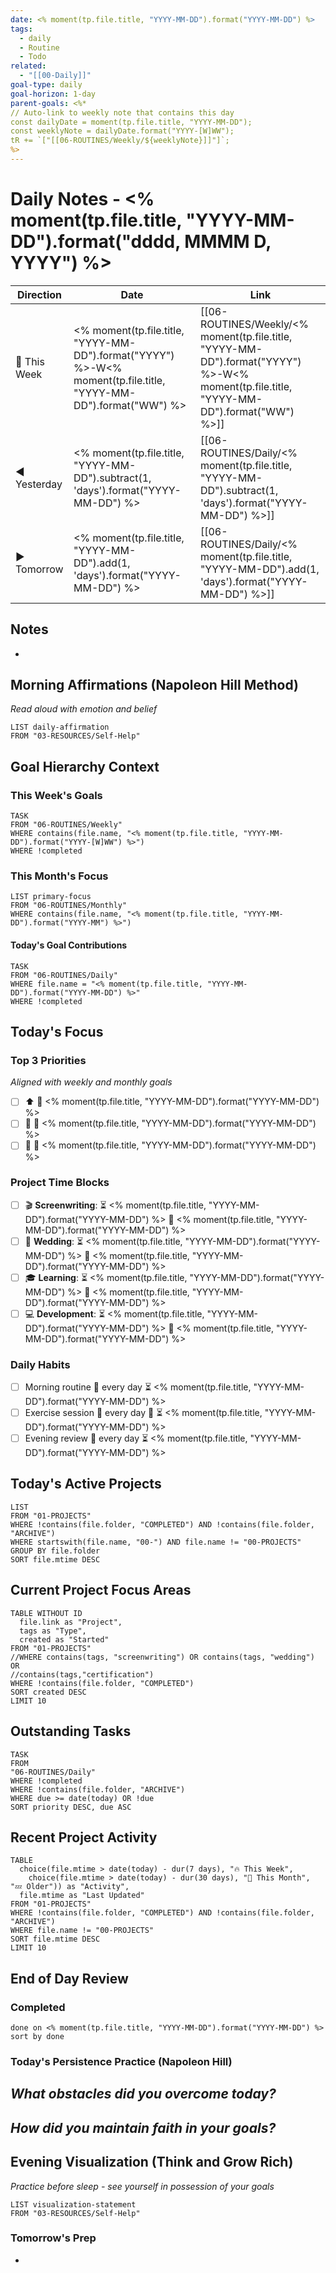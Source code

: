 ```yaml
---
date: <% moment(tp.file.title, "YYYY-MM-DD").format("YYYY-MM-DD") %>
tags:
  - daily
  - Routine
  - Todo
related:
  - "[[00-Daily]]"
goal-type: daily
goal-horizon: 1-day
parent-goals: <%*
// Auto-link to weekly note that contains this day
const dailyDate = moment(tp.file.title, "YYYY-MM-DD");
const weeklyNote = dailyDate.format("YYYY-[W]WW");
tR += `["[[06-ROUTINES/Weekly/${weeklyNote}]]"]`;
%>
---
```

# Daily Notes - <% moment(tp.file.title, "YYYY-MM-DD").format("dddd, MMMM D, YYYY") %>

| Direction    | Date                                                                                                             | Link                                                                                                                                    |
| ------------ | ---------------------------------------------------------------------------------------------------------------- | --------------------------------------------------------------------------------------------------------------------------------------- |
| 📅 This Week | <% moment(tp.file.title, "YYYY-MM-DD").format("YYYY") %>-W<% moment(tp.file.title, "YYYY-MM-DD").format("WW") %> | [[06-ROUTINES/Weekly/<% moment(tp.file.title, "YYYY-MM-DD").format("YYYY") %>-W<% moment(tp.file.title, "YYYY-MM-DD").format("WW") %>]] |
| ◀️ Yesterday | <% moment(tp.file.title, "YYYY-MM-DD").subtract(1, 'days').format("YYYY-MM-DD") %>                               | [[06-ROUTINES/Daily/<% moment(tp.file.title, "YYYY-MM-DD").subtract(1, 'days').format("YYYY-MM-DD") %>]]                                |
| ▶️ Tomorrow  | <% moment(tp.file.title, "YYYY-MM-DD").add(1, 'days').format("YYYY-MM-DD") %>                                    | [[06-ROUTINES/Daily/<% moment(tp.file.title, "YYYY-MM-DD").add(1, 'days').format("YYYY-MM-DD") %>]]                                     |
## Notes
- 

## Morning Affirmations (Napoleon Hill Method)
*Read aloud with emotion and belief*
```dataview
LIST daily-affirmation
FROM "03-RESOURCES/Self-Help"
```

## Goal Hierarchy Context
### This Week's Goals  
```dataview
TASK
FROM "06-ROUTINES/Weekly"
WHERE contains(file.name, "<% moment(tp.file.title, "YYYY-MM-DD").format("YYYY-[W]WW") %>")
WHERE !completed
```

### This Month's Focus
```dataview
LIST primary-focus
FROM "06-ROUTINES/Monthly"  
WHERE contains(file.name, "<% moment(tp.file.title, "YYYY-MM-DD").format("YYYY-MM") %>")
```

#### Today's Goal Contributions
```dataview
TASK
FROM "06-ROUTINES/Daily"
WHERE file.name = "<% moment(tp.file.title, "YYYY-MM-DD").format("YYYY-MM-DD") %>"
WHERE !completed
```

## Today's Focus
### Top 3 Priorities
*Aligned with weekly and monthly goals*
- [ ] ⬆️ 📅 <% moment(tp.file.title, "YYYY-MM-DD").format("YYYY-MM-DD") %>
- [ ] 🔼 📅 <% moment(tp.file.title, "YYYY-MM-DD").format("YYYY-MM-DD") %>
- [ ] 🔼 📅 <% moment(tp.file.title, "YYYY-MM-DD").format("YYYY-MM-DD") %> 

### Project Time Blocks
- [ ] 🎬 **Screenwriting**: ⏳ <% moment(tp.file.title, "YYYY-MM-DD").format("YYYY-MM-DD") %> 📅 <% moment(tp.file.title, "YYYY-MM-DD").format("YYYY-MM-DD") %>
- [ ] 💍 **Wedding**: ⏳ <% moment(tp.file.title, "YYYY-MM-DD").format("YYYY-MM-DD") %> 📅 <% moment(tp.file.title, "YYYY-MM-DD").format("YYYY-MM-DD") %>
- [ ] 🎓 **Learning**: ⏳ <% moment(tp.file.title, "YYYY-MM-DD").format("YYYY-MM-DD") %> 📅 <% moment(tp.file.title, "YYYY-MM-DD").format("YYYY-MM-DD") %>
- [ ] 💻 **Development**: ⏳ <% moment(tp.file.title, "YYYY-MM-DD").format("YYYY-MM-DD") %> 📅 <% moment(tp.file.title, "YYYY-MM-DD").format("YYYY-MM-DD") %> 

### Daily Habits
- [ ] Morning routine 🔁 every day ⏳ <% moment(tp.file.title, "YYYY-MM-DD").format("YYYY-MM-DD") %>
- [ ] Exercise session 🔁 every day 🔼 ⏳ <% moment(tp.file.title, "YYYY-MM-DD").format("YYYY-MM-DD") %>
- [ ] Evening review 🔁 every day ⏳ <% moment(tp.file.title, "YYYY-MM-DD").format("YYYY-MM-DD") %> 
## Today's Active Projects
```dataview
LIST
FROM "01-PROJECTS"
WHERE !contains(file.folder, "COMPLETED") AND !contains(file.folder, "ARCHIVE")
WHERE startswith(file.name, "00-") AND file.name != "00-PROJECTS"
GROUP BY file.folder
SORT file.mtime DESC
```

## Current Project Focus Areas
```dataview
TABLE WITHOUT ID
  file.link as "Project",
  tags as "Type",
  created as "Started"
FROM "01-PROJECTS"
//WHERE contains(tags, "screenwriting") OR contains(tags, "wedding") OR 
//contains(tags,"certification")
WHERE !contains(file.folder, "COMPLETED")
SORT created DESC
LIMIT 10
```

## Outstanding Tasks
```dataview
TASK
FROM 
"06-ROUTINES/Daily"
WHERE !completed
WHERE !contains(file.folder, "ARCHIVE")
WHERE due >= date(today) OR !due
SORT priority DESC, due ASC
```

## Recent Project Activity
```dataview
TABLE 
  choice(file.mtime > date(today) - dur(7 days), "🔥 This Week", 
    choice(file.mtime > date(today) - dur(30 days), "📅 This Month", "💤 Older")) as "Activity",
  file.mtime as "Last Updated"
FROM "01-PROJECTS"
WHERE !contains(file.folder, "COMPLETED") AND !contains(file.folder, "ARCHIVE")
WHERE file.name != "00-PROJECTS"
SORT file.mtime DESC
LIMIT 10
```

## End of Day Review
### Completed
```tasks
done on <% moment(tp.file.title, "YYYY-MM-DD").format("YYYY-MM-DD") %>
sort by done
```

### Today's Persistence Practice (Napoleon Hill)
*What obstacles did you overcome today?*
- 

*How did you maintain faith in your goals?*
- 

## Evening Visualization (Think and Grow Rich)
*Practice before sleep - see yourself in possession of your goals*
```dataview
LIST visualization-statement  
FROM "03-RESOURCES/Self-Help"
```

### Tomorrow's Prep
- 